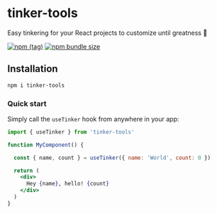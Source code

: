 # tinker-tools

Easy tinkering for your React projects to customize until greatness 🦄

[![npm (tag)](https://img.shields.io/npm/v/tinker-tools?style=flat&colorA=000000&colorB=000000)](https://www.npmjs.com/package/tinker-tools) [![npm bundle size](https://img.shields.io/bundlephobia/minzip/tinker-tools?style=flat&colorA=000000&colorB=000000&label=gzipped)](https://bundlephobia.com/result?p=tinker-tools) 

## Installation

```bash
npm i tinker-tools
```

### Quick start

Simply call the `useTinker` hook from anywhere in your app:

```jsx
import { useTinker } from 'tinker-tools'

function MyComponent() {

  const { name, count } = useTinker({ name: 'World', count: 0 })

  return (
    <div>
      Hey {name}, hello! {count}
    </div>
  )
}
```
